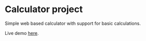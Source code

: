 # Calculator project

Simple web based calculator with support for basic calculations.

Live demo [here](https://dansnow.co.uk/calculator/).
